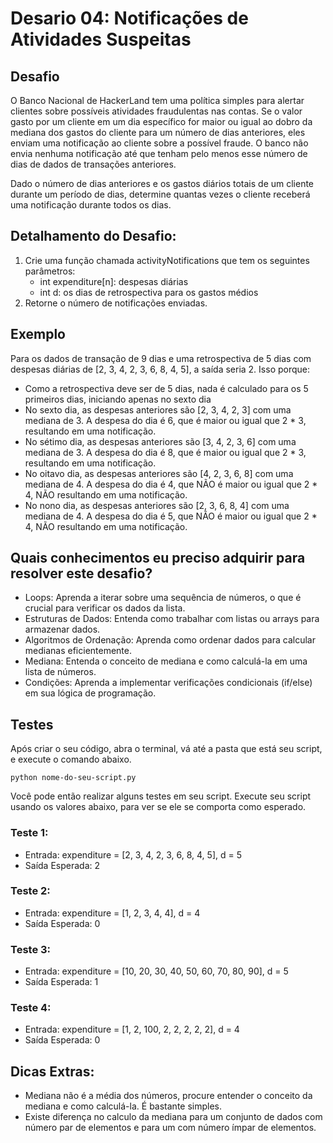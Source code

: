 # Desario 04: Notificações de Atividades Suspeitas

## Desafio
O Banco Nacional de HackerLand tem uma política simples para alertar clientes sobre possíveis atividades fraudulentas nas contas. Se o valor gasto por um cliente em um dia específico for maior ou igual ao dobro da mediana dos gastos do cliente para um número de dias anteriores, eles enviam uma notificação ao cliente sobre a possível fraude. O banco não envia nenhuma notificação até que tenham pelo menos esse número de dias de dados de transações anteriores.

Dado o número de dias anteriores e os gastos diários totais de um cliente durante um período de dias, determine quantas vezes o cliente receberá uma notificação durante todos os dias.

## Detalhamento do Desafio:
1. Crie uma função chamada activityNotifications que tem os seguintes parâmetros:
    - int expenditure[n]: despesas diárias
    - int d: os dias de retrospectiva para os gastos médios
2. Retorne o número de notificações enviadas.

## Exemplo
Para os dados de transação de 9 dias e uma retrospectiva de 5 dias com despesas diárias de [2, 3, 4, 2, 3, 6, 8, 4, 5], a saída seria 2. Isso porque:
- Como a retrospectiva deve ser de 5 dias, nada é calculado para os 5 primeiros dias, iniciando apenas no sexto dia
- No sexto dia, as despesas anteriores são [2, 3, 4, 2, 3] com uma mediana de 3. A despesa do dia é 6, que é maior ou igual que 2 * 3, resultando em uma notificação.
- No sétimo dia, as despesas anteriores são [3, 4, 2, 3, 6] com uma mediana de 3. A despesa do dia é 8, que é maior ou igual que 2 * 3, resultando em uma notificação.
- No oitavo dia, as despesas anteriores são [4, 2, 3, 6, 8] com uma mediana de 4. A despesa do dia é 4, que NÃO é maior ou igual que 2 * 4, NÃO resultando em uma notificação.
- No nono dia, as despesas anteriores são [2, 3, 6, 8, 4] com uma mediana de 4. A despesa do dia é 5, que NÃO é maior ou igual que 2 * 4, NÃO resultando em uma notificação.

## Quais conhecimentos eu preciso adquirir para resolver este desafio?
- Loops: Aprenda a iterar sobre uma sequência de números, o que é crucial para verificar os dados da lista.
- Estruturas de Dados: Entenda como trabalhar com listas ou arrays para armazenar dados.
- Algoritmos de Ordenação: Aprenda como ordenar dados para calcular medianas eficientemente.
- Mediana: Entenda o conceito de mediana e como calculá-la em uma lista de números.
- Condições: Aprenda a implementar verificações condicionais (if/else) em sua lógica de programação.

## Testes
Após criar o seu código, abra o terminal, vá até a pasta que está seu script, e execute o comando abaixo.

```
python nome-do-seu-script.py
```

Você pode então realizar alguns testes em seu script. Execute seu script usando os valores abaixo, para ver se ele se comporta como esperado.

### Teste 1: 
- Entrada: expenditure = [2, 3, 4, 2, 3, 6, 8, 4, 5], d = 5
- Saída Esperada: 2

### Teste 2: 
- Entrada: expenditure = [1, 2, 3, 4, 4], d = 4
- Saída Esperada: 0

### Teste 3: 
- Entrada: expenditure = [10, 20, 30, 40, 50, 60, 70, 80, 90], d = 5
- Saída Esperada: 1

### Teste 4: 
- Entrada: expenditure = [1, 2, 100, 2, 2, 2, 2, 2], d = 4
- Saída Esperada: 0

## Dicas Extras:
- Mediana não é a média dos números, procure entender o conceito da mediana e como calculá-la. É bastante simples.
- Existe diferença no calculo da mediana para um conjunto de dados com número par de elementos e para um com número ímpar de elementos.
